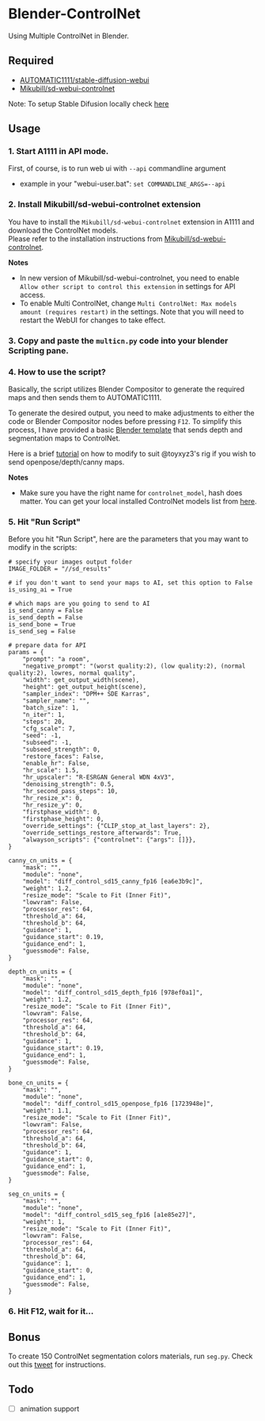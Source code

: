 # Blender-ControlNet

Using Multiple ControlNet in Blender.

## Required

- [AUTOMATIC1111/stable-diffusion-webui](https://github.com/AUTOMATIC1111/stable-diffusion-webui)
- [Mikubill/sd-webui-controlnet](https://github.com/Mikubill/sd-webui-controlnet)

Note:
To setup Stable Difusion locally check [here](https://www.howtogeek.com/830179/how-to-run-stable-diffusion-on-your-pc-to-generate-ai-images/)

## Usage

### 1. Start A1111 in API mode.

First, of course, is to run web ui with `--api` commandline argument

- example in your "webui-user.bat": `set COMMANDLINE_ARGS=--api`

### 2. Install Mikubill/sd-webui-controlnet extension

You have to install the `Mikubill/sd-webui-controlnet` extension in A1111 and download the ControlNet models.  
Please refer to the installation instructions from [Mikubill/sd-webui-controlnet](https://github.com/Mikubill/sd-webui-controlnet).

**Notes**

- In new version of Mikubill/sd-webui-controlnet, you need to enable `Allow other script to control this extension` in settings for API access.
- To enable Multi ControlNet, change `Multi ControlNet: Max models amount (requires restart)` in the settings. Note that you will need to restart the WebUI for changes to take effect.

### 3. Copy and paste the `multicn.py` code into your blender Scripting pane.

### 4. How to use the script?

Basically, the script utilizes Blender Compositor to generate the required maps and then sends them to AUTOMATIC1111.

To generate the desired output, you need to make adjustments to either the code or Blender Compositor nodes before pressing `F12`. To simplify this process, I have provided a basic [Blender template](./blender_templates/multicn_depth%2Bseg.blend) that sends depth and segmentation maps to ControlNet.

Here is a brief [tutorial](https://twitter.com/Songzi39590361/status/1632706795365072897) on how to modify to suit @toyxyz3's rig if you wish to send openpose/depth/canny maps.

**Notes**

- Make sure you have the right name for `controlnet_model`, hash does matter. You can get your local installed ControlNet models list from [here](http://localhost:7860/docs#/default/model_list_controlnet_model_list_get).

### 5. Hit "Run Script"

Before you hit "Run Script", here are the parameters that you may want to modify in the scripts:

```
# specify your images output folder
IMAGE_FOLDER = "//sd_results"

# if you don't want to send your maps to AI, set this option to False
is_using_ai = True

# which maps are you going to send to AI
is_send_canny = False
is_send_depth = False
is_send_bone = True
is_send_seg = False

# prepare data for API
params = {
    "prompt": "a room",
    "negative_prompt": "(worst quality:2), (low quality:2), (normal quality:2), lowres, normal quality",
    "width": get_output_width(scene),
    "height": get_output_height(scene),
    "sampler_index": "DPM++ SDE Karras",
    "sampler_name": "",
    "batch_size": 1,
    "n_iter": 1,
    "steps": 20,
    "cfg_scale": 7,
    "seed": -1,
    "subseed": -1,
    "subseed_strength": 0,
    "restore_faces": False,
    "enable_hr": False,
    "hr_scale": 1.5,
    "hr_upscaler": "R-ESRGAN General WDN 4xV3",
    "denoising_strength": 0.5,
    "hr_second_pass_steps": 10,
    "hr_resize_x": 0,
    "hr_resize_y": 0,
    "firstphase_width": 0,
    "firstphase_height": 0,
    "override_settings": {"CLIP_stop_at_last_layers": 2},
    "override_settings_restore_afterwards": True,
    "alwayson_scripts": {"controlnet": {"args": []}},
}

canny_cn_units = {
    "mask": "",
    "module": "none",
    "model": "diff_control_sd15_canny_fp16 [ea6e3b9c]",
    "weight": 1.2,
    "resize_mode": "Scale to Fit (Inner Fit)",
    "lowvram": False,
    "processor_res": 64,
    "threshold_a": 64,
    "threshold_b": 64,
    "guidance": 1,
    "guidance_start": 0.19,
    "guidance_end": 1,
    "guessmode": False,
}

depth_cn_units = {
    "mask": "",
    "module": "none",
    "model": "diff_control_sd15_depth_fp16 [978ef0a1]",
    "weight": 1.2,
    "resize_mode": "Scale to Fit (Inner Fit)",
    "lowvram": False,
    "processor_res": 64,
    "threshold_a": 64,
    "threshold_b": 64,
    "guidance": 1,
    "guidance_start": 0.19,
    "guidance_end": 1,
    "guessmode": False,
}

bone_cn_units = {
    "mask": "",
    "module": "none",
    "model": "diff_control_sd15_openpose_fp16 [1723948e]",
    "weight": 1.1,
    "resize_mode": "Scale to Fit (Inner Fit)",
    "lowvram": False,
    "processor_res": 64,
    "threshold_a": 64,
    "threshold_b": 64,
    "guidance": 1,
    "guidance_start": 0,
    "guidance_end": 1,
    "guessmode": False,
}

seg_cn_units = {
    "mask": "",
    "module": "none",
    "model": "diff_control_sd15_seg_fp16 [a1e85e27]",
    "weight": 1,
    "resize_mode": "Scale to Fit (Inner Fit)",
    "lowvram": False,
    "processor_res": 64,
    "threshold_a": 64,
    "threshold_b": 64,
    "guidance": 1,
    "guidance_start": 0,
    "guidance_end": 1,
    "guessmode": False,
}
```

### 6. Hit **F12**, wait for it...

## Bonus

To create 150 ControlNet segmentation colors materials, run `seg.py`. Check out this [tweet](https://twitter.com/Songzi39590361/status/1631190450710409216) for instructions.

## Todo

- [ ] animation support
